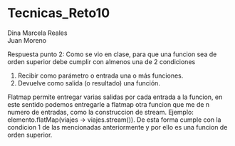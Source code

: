 # Tecnicas_Reto10

Dina Marcela Reales\
Juan Moreno


Respuesta punto 2: Como se vio en clase, para que una funcion sea de orden superior debe cumplir con almenos una de 2 condiciones 
  1. Recibir como parámetro o entrada una o más funciones.
  2. Devuelve como salida (o resultado) una función.
 
Flatmap permite entregar varias salidas por cada entrada a la funcion, en este sentido podemos entregarle a flatmap otra funcion que me de n numero de entradas, como la construccion de stream. Ejemplo:  elemento.flatMap(viajes -> viajes.stream()). De esta forma cumple con la condicion 1 de las mencionadas anteriormente y por ello es una funcion de orden superior. 
